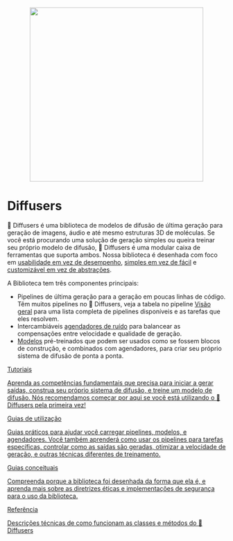 <!--Copyright 2024 The HuggingFace Team. All rights reserved.

Licensed under the Apache License, Version 2.0 (the "License"); you may not use this file except in compliance with
the License. You may obtain a copy of the License at

http://www.apache.org/licenses/LICENSE-2.0

Unless required by applicable law or agreed to in writing, software distributed under the License is distributed on
an "AS IS" BASIS, WITHOUT WARRANTIES OR CONDITIONS OF ANY KIND, either express or implied. See the License for the
specific language governing permissions and limitations under the License.
-->

<p align="center">
    <br>
    <img src="https://raw.githubusercontent.com/huggingface/diffusers/77aadfee6a891ab9fcfb780f87c693f7a5beeb8e/docs/source/imgs/diffusers_library.jpg" width="400"/>
    <br>
</p>

# Diffusers

🤗 Diffusers é uma biblioteca de modelos de difusão de última geração para geração de imagens, áudio e até mesmo estruturas 3D de moléculas. Se você está procurando uma solução de geração simples ou queira treinar seu próprio modelo de difusão, 🤗 Diffusers é uma modular caixa de ferramentas que suporta ambos. Nossa biblioteca é desenhada com foco em [usabilidade em vez de desempenho](conceptual/philosophy#usability-over-performance), [simples em vez de fácil](conceptual/philosophy#simple-over-easy) e [customizável em vez de abstrações](conceptual/philosophy#tweakable-contributorfriendly-over-abstraction).

A Biblioteca tem três componentes principais:

- Pipelines de última geração para a geração em poucas linhas de código. Têm muitos pipelines no 🤗 Diffusers, veja a tabela no pipeline [Visão geral](api/pipelines/overview) para uma lista completa de pipelines disponíveis e as tarefas que eles resolvem.
- Intercambiáveis [agendadores de ruído](api/schedulers/overview) para balancear as compensações entre velocidade e qualidade de geração.
- [Modelos](api/models) pré-treinados que podem ser usados como se fossem blocos de construção, e combinados com agendadores, para criar seu próprio sistema de difusão de ponta a ponta.

<div class="mt-10">
  <div class="w-full flex flex-col space-y-4 md:space-y-0 md:grid md:grid-cols-2 md:gap-y-4 md:gap-x-5">
    <a class="!no-underline border dark:border-gray-700 p-5 rounded-lg shadow hover:shadow-lg" href="./tutorials/tutorial_overview"
      ><div class="w-full text-center bg-gradient-to-br from-blue-400 to-blue-500 rounded-lg py-1.5 font-semibold mb-5 text-white text-lg leading-relaxed">Tutoriais</div>
      <p class="text-gray-700">Aprenda as competências fundamentais que precisa para iniciar a gerar saídas, construa seu próprio sistema de difusão, e treine um modelo de difusão. Nós recomendamos começar por aqui se você está utilizando o 🤗 Diffusers pela primeira vez!</p>
    </a>
    <a class="!no-underline border dark:border-gray-700 p-5 rounded-lg shadow hover:shadow-lg" href="./using-diffusers/loading_overview"
      ><div class="w-full text-center bg-gradient-to-br from-indigo-400 to-indigo-500 rounded-lg py-1.5 font-semibold mb-5 text-white text-lg leading-relaxed">Guias de utilização</div>
      <p class="text-gray-700">Guias práticos para ajudar você carregar pipelines, modelos, e agendadores. Você também aprenderá como usar os pipelines para tarefas específicas, controlar como as saídas são geradas, otimizar a velocidade de geração, e outras técnicas diferentes de treinamento.</p>
    </a>
    <a class="!no-underline border dark:border-gray-700 p-5 rounded-lg shadow hover:shadow-lg" href="./conceptual/philosophy"
      ><div class="w-full text-center bg-gradient-to-br from-pink-400 to-pink-500 rounded-lg py-1.5 font-semibold mb-5 text-white text-lg leading-relaxed">Guias conceituais</div>
      <p class="text-gray-700">Compreenda porque a biblioteca foi desenhada da forma que ela é, e aprenda mais sobre as diretrizes éticas e implementações de segurança para o uso da biblioteca.</p>
   </a>
    <a class="!no-underline border dark:border-gray-700 p-5 rounded-lg shadow hover:shadow-lg" href="./api/models/overview"
      ><div class="w-full text-center bg-gradient-to-br from-purple-400 to-purple-500 rounded-lg py-1.5 font-semibold mb-5 text-white text-lg leading-relaxed">Referência</div>
      <p class="text-gray-700">Descrições técnicas de como funcionam as classes e métodos do 🤗 Diffusers</p>
    </a>
  </div>
</div>
